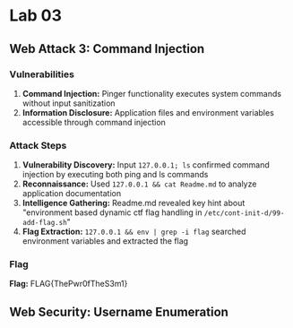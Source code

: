 # Lab 03

## Web Attack 3: Command Injection

### Vulnerabilities

1. **Command Injection:** Pinger functionality executes system commands without input sanitization
2. **Information Disclosure:** Application files and environment variables accessible through command injection

### Attack Steps

1. **Vulnerability Discovery:** Input `127.0.0.1; ls` confirmed command injection by executing both ping and ls commands
2. **Reconnaissance:** Used `127.0.0.1 && cat Readme.md` to analyze application documentation
3. **Intelligence Gathering:** Readme.md revealed key hint about "environment based dynamic ctf flag handling in `/etc/cont-init-d/99-add-flag.sh`"
4. **Flag Extraction:** `127.0.0.1 && env | grep -i flag` searched environment variables and extracted the flag

### Flag

**Flag:** FLAG{ThePwr0fTheS3m1}

## Web Security: Username Enumeration

